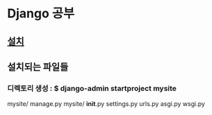 # Django 공부    


## [설치](https://docs.djangoproject.com/ko/3.1/intro/install)   


## 설치되는 파일들   


### 디렉토리 생성 : $ django-admin startproject mysite

mysite/
    manage.py
    mysite/
        __init__.py
        settings.py
        urls.py
        asgi.py
        wsgi.py

